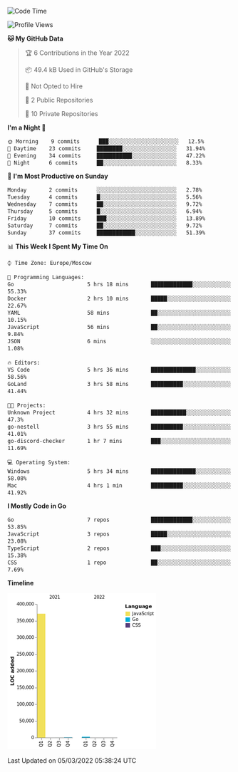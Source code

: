 <!--START_SECTION:waka-->
![Code Time](http://img.shields.io/badge/Code%20Time-199%20hrs%2032%20mins-blue)

![Profile Views](http://img.shields.io/badge/Profile%20Views-2-blue)

**🐱 My GitHub Data** 

> 🏆 6 Contributions in the Year 2022
 > 
> 📦 49.4 kB Used in GitHub's Storage 
 > 
> 🚫 Not Opted to Hire
 > 
> 📜 2 Public Repositories 
 > 
> 🔑 10 Private Repositories  
 > 
**I'm a Night 🦉** 

```text
🌞 Morning    9 commits      ███░░░░░░░░░░░░░░░░░░░░░░   12.5% 
🌆 Daytime    23 commits     ████████░░░░░░░░░░░░░░░░░   31.94% 
🌃 Evening    34 commits     ███████████░░░░░░░░░░░░░░   47.22% 
🌙 Night      6 commits      ██░░░░░░░░░░░░░░░░░░░░░░░   8.33%

```
📅 **I'm Most Productive on Sunday** 

```text
Monday       2 commits      ░░░░░░░░░░░░░░░░░░░░░░░░░   2.78% 
Tuesday      4 commits      █░░░░░░░░░░░░░░░░░░░░░░░░   5.56% 
Wednesday    7 commits      ██░░░░░░░░░░░░░░░░░░░░░░░   9.72% 
Thursday     5 commits      █░░░░░░░░░░░░░░░░░░░░░░░░   6.94% 
Friday       10 commits     ███░░░░░░░░░░░░░░░░░░░░░░   13.89% 
Saturday     7 commits      ██░░░░░░░░░░░░░░░░░░░░░░░   9.72% 
Sunday       37 commits     ████████████░░░░░░░░░░░░░   51.39%

```


📊 **This Week I Spent My Time On** 

```text
⌚︎ Time Zone: Europe/Moscow

💬 Programming Languages: 
Go                       5 hrs 18 mins       █████████████░░░░░░░░░░░░   55.33% 
Docker                   2 hrs 10 mins       █████░░░░░░░░░░░░░░░░░░░░   22.67% 
YAML                     58 mins             ██░░░░░░░░░░░░░░░░░░░░░░░   10.15% 
JavaScript               56 mins             ██░░░░░░░░░░░░░░░░░░░░░░░   9.84% 
JSON                     6 mins              ░░░░░░░░░░░░░░░░░░░░░░░░░   1.08%

🔥 Editors: 
VS Code                  5 hrs 36 mins       ██████████████░░░░░░░░░░░   58.56% 
GoLand                   3 hrs 58 mins       ██████████░░░░░░░░░░░░░░░   41.44%

🐱‍💻 Projects: 
Unknown Project          4 hrs 32 mins       ███████████░░░░░░░░░░░░░░   47.3% 
go-nestell               3 hrs 55 mins       ██████████░░░░░░░░░░░░░░░   41.01% 
go-discord-checker       1 hr 7 mins         ███░░░░░░░░░░░░░░░░░░░░░░   11.69%

💻 Operating System: 
Windows                  5 hrs 34 mins       ██████████████░░░░░░░░░░░   58.08% 
Mac                      4 hrs 1 min         ██████████░░░░░░░░░░░░░░░   41.92%

```

**I Mostly Code in Go** 

```text
Go                       7 repos             █████████████░░░░░░░░░░░░   53.85% 
JavaScript               3 repos             █████░░░░░░░░░░░░░░░░░░░░   23.08% 
TypeScript               2 repos             ███░░░░░░░░░░░░░░░░░░░░░░   15.38% 
CSS                      1 repo              ██░░░░░░░░░░░░░░░░░░░░░░░   7.69%

```


**Timeline**

![Chart not found](https://raw.githubusercontent.com/jeezft/jeezft/main/charts/bar_graph.png) 


 Last Updated on 05/03/2022 05:38:24 UTC
<!--END_SECTION:waka-->
